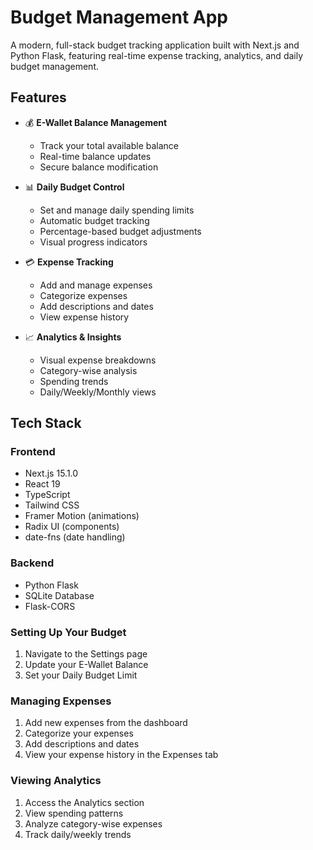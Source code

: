 # Budget Management App

A modern, full-stack budget tracking application built with Next.js and Python Flask, featuring real-time expense tracking, analytics, and daily budget management.

## Features

- 💰 **E-Wallet Balance Management**
  - Track your total available balance
  - Real-time balance updates
  - Secure balance modification

- 📊 **Daily Budget Control**
  - Set and manage daily spending limits
  - Automatic budget tracking
  - Percentage-based budget adjustments
  - Visual progress indicators

- 💳 **Expense Tracking**
  - Add and manage expenses
  - Categorize expenses
  - Add descriptions and dates
  - View expense history

- 📈 **Analytics & Insights**
  - Visual expense breakdowns
  - Category-wise analysis
  - Spending trends
  - Daily/Weekly/Monthly views

## Tech Stack

### Frontend
- Next.js 15.1.0
- React 19
- TypeScript
- Tailwind CSS
- Framer Motion (animations)
- Radix UI (components)
- date-fns (date handling)

### Backend
- Python Flask
- SQLite Database
- Flask-CORS

### Setting Up Your Budget

1. Navigate to the Settings page
2. Update your E-Wallet Balance
3. Set your Daily Budget Limit

### Managing Expenses

1. Add new expenses from the dashboard
2. Categorize your expenses
3. Add descriptions and dates
4. View your expense history in the Expenses tab

### Viewing Analytics

1. Access the Analytics section
2. View spending patterns
3. Analyze category-wise expenses
4. Track daily/weekly trends
